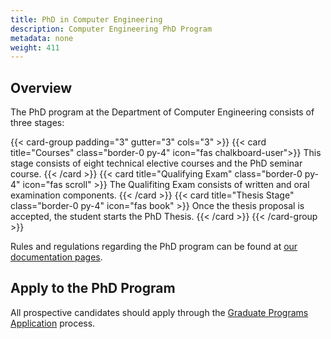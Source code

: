 ```yaml
---
title: PhD in Computer Engineering
description: Computer Engineering PhD Program
metadata: none
weight: 411
---
```


## Overview

The PhD program at the Department of Computer Engineering consists of three
stages:

{{< card-group padding="3" gutter="3" cols="3" >}}
{{< card title="Courses" class="border-0 py-4" icon="fas chalkboard-user">}}
This stage consists of eight technical elective courses and the PhD seminar
course. {{< /card >}}
{{< card title="Qualifying Exam" class="border-0 py-4" icon="fas scroll" >}} The
Qualifiting Exam consists of written and oral examination components.
{{< /card >}}
{{< card title="Thesis Stage" class="border-0 py-4" icon="fas book" >}} Once the
thesis proposal is accepted, the student starts the PhD Thesis. {{< /card >}}
{{< /card-group >}}

Rules and regulations regarding the PhD program can be found at
[our documentation pages](/docs/phd-program).

## Apply to the PhD Program

All prospective candidates should apply through the
[Graduate Programs Application](https://adaylar.boun.edu.tr/en-EN/Page/Admissions/Graduate/All)
process.
